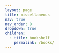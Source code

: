 ```yaml
---
layout: page
title: miscellaneous
nav: true
nav_order: 8
dropdown: true
children:
  - title: bookshelf
    permalink: /books/
---
```

